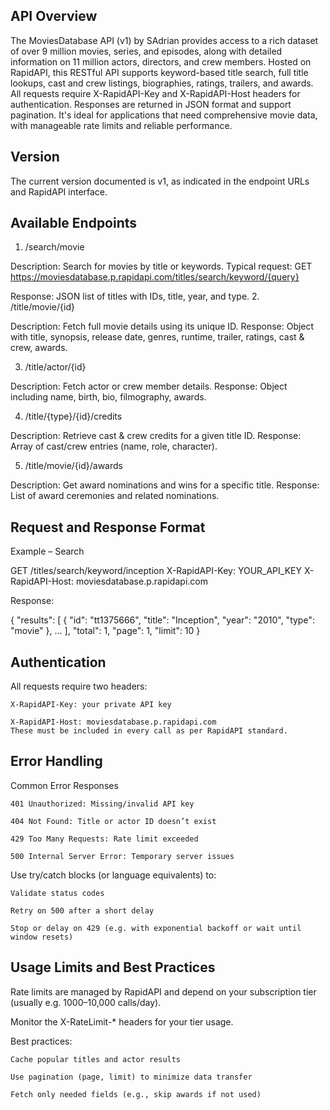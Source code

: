 ## API Overview

The MoviesDatabase API (v1) by SAdrian provides access to a rich dataset of over 9 million movies, series, and episodes, along with detailed information on 11 million actors, directors, and crew members. Hosted on RapidAPI, this RESTful API supports keyword-based title search, full title lookups, cast and crew listings, biographies, ratings, trailers, and awards. All requests require X-RapidAPI-Key and X-RapidAPI-Host headers for authentication. Responses are returned in JSON format and support pagination. It's ideal for applications that need comprehensive movie data, with manageable rate limits and reliable performance.

## Version

The current version documented is v1, as indicated in the endpoint URLs and RapidAPI interface.

## Available Endpoints

1. /search/movie

Description: Search for movies by title or keywords.
Typical request:
GET https://moviesdatabase.p.rapidapi.com/titles/search/keyword/{query}

Response: JSON list of titles with IDs, title, year, and type. 2. /title/movie/{id}

Description: Fetch full movie details using its unique ID.
Response: Object with title, synopsis, release date, genres, runtime, trailer, ratings, cast & crew, awards.

3. /title/actor/{id}

Description: Fetch actor or crew member details.
Response: Object including name, birth, bio, filmography, awards.

4. /title/{type}/{id}/credits

Description: Retrieve cast & crew credits for a given title ID.
Response: Array of cast/crew entries (name, role, character).

5. /title/movie/{id}/awards

Description: Get award nominations and wins for a specific title.
Response: List of award ceremonies and related nominations.

## Request and Response Format

Example – Search

GET /titles/search/keyword/inception
X-RapidAPI-Key: YOUR_API_KEY
X-RapidAPI-Host: moviesdatabase.p.rapidapi.com

Response:

{
"results": [
{
"id": "tt1375666",
"title": "Inception",
"year": "2010",
"type": "movie"
},
...
],
"total": 1,
"page": 1,
"limit": 10
}

## Authentication

All requests require two headers:

    X-RapidAPI-Key: your private API key

    X-RapidAPI-Host: moviesdatabase.p.rapidapi.com
    These must be included in every call as per RapidAPI standard.

## Error Handling

Common Error Responses

    401 Unauthorized: Missing/invalid API key

    404 Not Found: Title or actor ID doesn’t exist

    429 Too Many Requests: Rate limit exceeded

    500 Internal Server Error: Temporary server issues

Use try/catch blocks (or language equivalents) to:

    Validate status codes

    Retry on 500 after a short delay

    Stop or delay on 429 (e.g. with exponential backoff or wait until window resets)

## Usage Limits and Best Practices

Rate limits are managed by RapidAPI and depend on your subscription tier (usually e.g. 1000–10,000 calls/day).

Monitor the X-RateLimit-\* headers for your tier usage.

Best practices:

    Cache popular titles and actor results

    Use pagination (page, limit) to minimize data transfer

    Fetch only needed fields (e.g., skip awards if not used)
